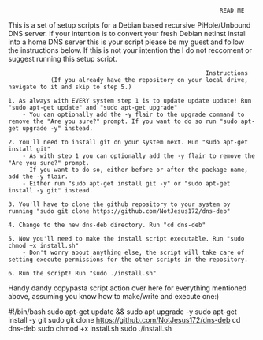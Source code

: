                                                                 READ ME

This is a set of setup scripts for a Debian based recursive PiHole/Unbound DNS server.
If your intention is to convert your fresh Debian netinst install into a home DNS server this is your script please be my guest and follow the instructions below.
If this is not your intention the I do not reccoment or suggest running this setup script.

                                                            Instructions
                (If you already have the repository on your local drive, navigate to it and skip to step 5.)

    1. As always with EVERY system step 1 is to update update update! Run "sudo apt-get update" and "sudo apt-get upgrade" 
        - You can optionally add the -y flair to the upgrade command to remove the "Are you sure?" prompt. If you want to do so run "sudo apt-get upgrade -y" instead.

    2. You'll need to install git on your system next. Run "sudo apt-get install git"
        - As with step 1 you can optionally add the -y flair to remove the "Are you sure?" prompt.
        - If you want to do so, either before or after the package name, add the -y flair.
        - Either run "sudo apt-get install git -y" or "sudo apt-get install -y git" instead.

    3. You'll have to clone the github repository to your system by running "sudo git clone https://github.com/NotJesus172/dns-deb"

    4. Change to the new dns-deb directory. Run "cd dns-deb"

    5. Now you'll need to make the install script executable. Run "sudo chmod +x install.sh"
        - Don't worry about anything else, the script will take care of setting execute permissions for the other scripts in the repository.

    6. Run the script! Run "sudo ./install.sh"



Handy dandy copypasta script action over here for everything mentioned above, assuming you know how to make/write and execute one:)

#!/bin/bash
sudo apt-get update && sudo apt upgrade -y
sudo apt-get install -y git
sudo git clone https://github.com/NotJesus172/dns-deb
cd dns-deb
sudo chmod +x install.sh
sudo ./install.sh